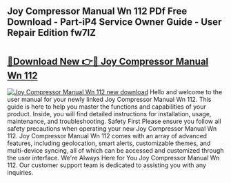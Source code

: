## Joy Compressor Manual Wn 112 PDf Free Download - Part-iP4 Service Owner Guide - User Repair Edition fw7lZ

# <h2><a href="http://bc4782.oget.top/?id=Joy+Compressor+Manual+Wn+112">🔗Download New 👉🔴 Joy Compressor Manual Wn 112</a></h2>

[![Joy Compressor Manual Wn 112 new download](https://i.imgur.com/5g1atiW.png)](http://bc4782.oget.top/?id=Joy+Compressor+Manual+Wn+112)
Hello and welcome to the user manual for your newly linked Joy Compressor Manual Wn 112. This guide is here to help you master the functions and capabilities of your product. Inside, you will find detailed instructions for installation, usage, maintenance, and troubleshooting. Safety First Please ensure you follow all safety precautions when operating your new Joy Compressor Manual Wn 112. Joy Compressor Manual Wn 112 comes with an array of advanced features, including geolocation, smart alerts, customizable themes, and multi-device syncing, all of which can be accessed and customized through the user interface. We're Always Here for You Joy Compressor Manual Wn 112. Our customer support team is dedicated to assisting you with any inquiries.
